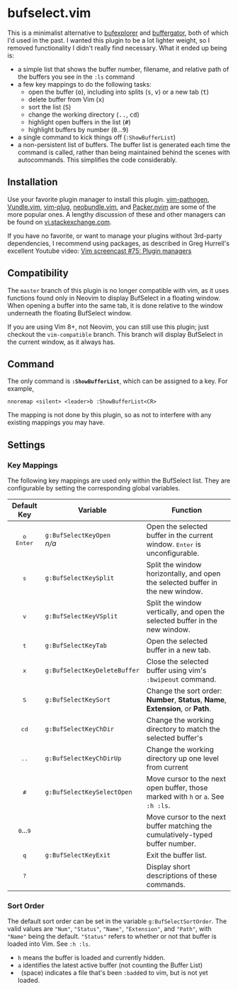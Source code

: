# bufselect.vim

This is a minimalist alternative to [bufexplorer](https://github.com/jlanzarotta/bufexplorer) and [buffergator](https://github.com/jeetsukumaran/vim-buffergator), both of which I'd used in the past. I wanted this plugin to be a lot lighter weight, so I removed functionality I didn't really find necessary. What it ended up being is:

* a simple list that shows the buffer number, filename, and relative path of the buffers you see in the `:ls` command
* a few key mappings to do the following tasks:
    * open the buffer (<kbd>o</kbd>), including into splits (<kbd>s</kbd>, <kbd>v</kbd>) or a new tab (<kbd>t</kbd>)
    * delete buffer from Vim (<kbd>x</kbd>)
    * sort the list (<kbd>S</kbd>)
    * change the working directory (<kbd>..</kbd>, <kbd>cd</kbd>)
    * highlight open buffers in the list (<kbd>#</kbd>)
    * highlight buffers by number (<kbd>0</kbd>...<kbd>9</kbd>)
* a single command to kick things off (`:ShowBufferList`)
* a non-persistent list of buffers. The buffer list is generated each time the command is called, rather than being maintained behind the scenes with autocommands. This simplifies the code considerably.

## Installation

Use your favorite plugin manager to install this plugin. [vim-pathogen](https://github.com/tpope/vim-pathogen), [Vundle.vim](https://github.com/VundleVim/Vundle.vim), [vim-plug](https://github.com/junegunn/vim-plug), [neobundle.vim](https://github.com/Shougo/neobundle.vim), and [Packer.nvim](https://github.com/wbthomason/packer.nvim) are some of the more popular ones. A lengthy discussion of these and other managers can be found on [vi.stackexchange.com](https://vi.stackexchange.com/questions/388/what-is-the-difference-between-the-vim-plugin-managers).

If you have no favorite, or want to manage your plugins without 3rd-party dependencies, I recommend using packages, as described in Greg Hurrell's excellent Youtube video: [Vim screencast #75: Plugin managers](https://www.youtube.com/watch?v=X2_R3uxDN6g)

## Compatibility

The `master` branch of this plugin is no longer compatible with vim, as it uses functions found only in Neovim to display BufSelect in a floating window. When opening a buffer into the same tab, it is done relative to the window underneath the floating BufSelect window.

If you are using Vim 8+, not Neovim, you can still use this plugin; just checkout the `vim-compatible` branch. This branch will display BufSelect in the current window, as it always has.

## Command

The only command is **`:ShowBufferList`**, which can be assigned to a key. For example,
```vim
nnoremap <silent> <leader>b :ShowBufferList<CR>
```
The mapping is not done by this plugin, so as not to interfere with any existing mappings you may have.

## Settings
### Key Mappings

The following key mappings are used only within the BufSelect list. They are configurable by setting the corresponding global variables.

Default Key | Variable | Function
:-:|---|---
<kbd>o</kbd><br><kbd>Enter</kbd> | `g:BufSelectKeyOpen`<br>*n/a* | Open the selected buffer in the current window. <kbd>Enter</kbd> is unconfigurable.
<kbd>s</kbd>                     | `g:BufSelectKeySplit`         | Split the window horizontally, and open the selected buffer in the new window.
<kbd>v</kbd>                     | `g:BufSelectKeyVSplit`        | Split the window vertically, and open the selected buffer in the new window.
<kbd>t</kbd>                     | `g:BufSelectKeyTab`           | Open the selected buffer in a new tab.
<kbd>x</kbd>                     | `g:BufSelectKeyDeleteBuffer`  | Close the selected buffer using vim's `:bwipeout` command.
<kbd>S</kbd>                     | `g:BufSelectKeySort`          | Change the sort order: **Number**, **Status**, **Name**, **Extension**, or **Path**.
<kbd>cd</kbd>                    | `g:BufSelectKeyChDir`         | Change the working directory to match the selected buffer's
<kbd>..</kbd>                    | `g:BufSelectKeyChDirUp`       | Change the working directory up one level from current
<kbd>#</kbd>                     | `g:BufSelectKeySelectOpen`    | Move cursor to the next open buffer, those marked with `h` or `a`. See `:h :ls`.
<kbd>0</kbd>...<kbd>9</kbd>      |                               | Move cursor to the next buffer matching the cumulatively-typed buffer number.
<kbd>q</kbd>                     | `g:BufSelectKeyExit`          | Exit the buffer list.
<kbd>?</kbd>                     |                               | Display short descriptions of these commands.

### Sort Order
The default sort order can be set in the variable `g:BufSelectSortOrder`. The valid values are `"Num"`, `"Status"`, `"Name"`, `"Extension"`, and `"Path"`, with `"Name"` being the default. `"Status"` refers to whether or not that buffer is loaded into Vim. See `:h :ls`.

* `h` means the buffer is loaded and currently hidden.
* `a` identifies the latest active buffer (not counting the Buffer List)
* ` `(space) indicates a file that's been `:badd`ed to vim, but is not yet loaded.

